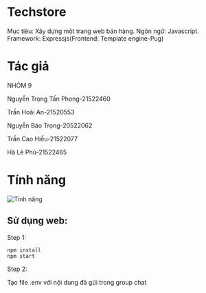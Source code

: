 # Techstore
Mục tiêu: Xây dựng một trang web bán hàng.
Ngôn ngữ: Javascript.
Framework: Expressjs(Frontend: Template engine-Pug)
# Tác giả
NHÓM 9

Nguyễn Trọng Tấn Phong-21522460

Trần Hoài An-21520553

Nguyễn Bảo Trọng-20522062

Trần Cao Hiếu-21522077

Hà Lê Phú-21522465
# Tính năng
![Tính năng](https://github.com/hieutran03/lot-tich-shop-home-page/assets/164027211/5ee4b9e3-6644-40a6-b654-e5078918ca58)

## Sử dụng web:

Step 1:
```
npm install
npm start
```

Step 2:

Tạo file .env với nội dung đã gửi trong group chat
